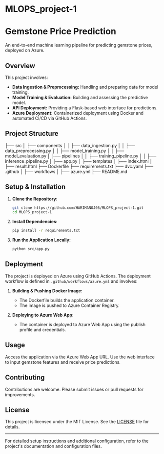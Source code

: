 # MLOPS_project-1

# Gemstone Price Prediction

An end-to-end machine learning pipeline for predicting gemstone prices, deployed on Azure.

## Overview

This project involves:
- **Data Ingestion & Preprocessing:** Handling and preparing data for model training.
- **Model Training & Evaluation:** Building and assessing the predictive model.
- **API Deployment:** Providing a Flask-based web interface for predictions.
- **Azure Deployment:** Containerized deployment using Docker and automated CI/CD via GitHub Actions.

## Project Structure

├── src │ ├── components │ │ ├── data_ingestion.py │ │ ├── data_preprocessing.py │ │ ├── model_training.py │ │ ├── model_evaluation.py │ ├── pipelines │ │ ├── training_pipeline.py │ │ ├── inference_pipeline.py │ ├── app.py │ ├── templates │ ├── index.html │ ├── result.html ├── Dockerfile ├── requirements.txt ├── dvc.yaml ├── .github │ ├── workflows │ ├── azure.yml ├── README.md


## Setup & Installation

1. **Clone the Repository:**
    ```bash
    git clone https://github.com/HARIMANOJ05/MLOPS_project-1.git
    cd MLOPS_project-1
    ```

2. **Install Dependencies:**
    ```bash
    pip install -r requirements.txt
    ```

3. **Run the Application Locally:**
    ```bash
    python src/app.py
    ```

## Deployment

The project is deployed on Azure using GitHub Actions. The deployment workflow is defined in `.github/workflows/azure.yml` and involves:

1. **Building & Pushing Docker Image:**
   - The Dockerfile builds the application container.
   - The image is pushed to Azure Container Registry.

2. **Deploying to Azure Web App:**
   - The container is deployed to Azure Web App using the publish profile and credentials.

## Usage

Access the application via the Azure Web App URL. Use the web interface to input gemstone features and receive price predictions.

## Contributing

Contributions are welcome. Please submit issues or pull requests for improvements.

## License

This project is licensed under the MIT License. See the [LICENSE](LICENSE) file for details.

---

For detailed setup instructions and additional configuration, refer to the project's documentation and configuration files.

